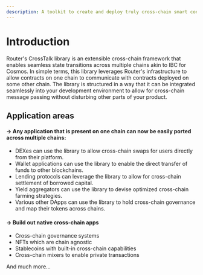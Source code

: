 ```yaml
---
description: A toolkit to create and deploy truly cross-chain smart contracts
---
```


# Introduction

Router's CrossTalk library is an extensible cross-chain framework that enables seamless state transitions across multiple chains akin to IBC for Cosmos. In simple terms, this library leverages Router's infrastructure to allow contracts on one chain to communicate with contracts deployed on some other chain. The library is structured in a way that it can be integrated seamlessly into your development environment to allow for cross-chain message passing without disturbing other parts of your product.&#x20;

## Application areas&#x20;

#### → Any application that is present on one chain can now be easily ported across multiple chains:

* DEXes can use the library to allow cross-chain swaps for users directly from their platform.
* Wallet applications can use the library to enable the direct transfer of funds to other blockchains.
* Lending protocols can leverage the library to allow for cross-chain settlement of borrowed capital.
* Yield aggregators can use the library to devise optimized cross-chain farming strategies.
* Various other DApps can use the library to hold cross-chain governance and map their tokens across chains.

#### → Build out native cross-chain apps&#x20;

* Cross-chain governance systems
* NFTs which are chain agnostic
* Stablecoins with built-in cross-chain capabilities
* Cross-chain mixers to enable private transactions

And much more...
